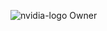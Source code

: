 ![nvidia-logo](https://github.com/user-attachments/assets/8eaaa482-826c-44da-acf6-b553c76f8cc7)
Owner

